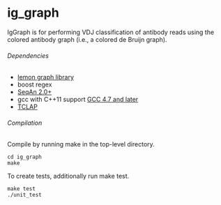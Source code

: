 ig_graph
=============

IgGraph is for performing VDJ classification of antibody reads using the colored antibody graph (i.e., a colored de Bruijn graph).

###### Dependencies
* [lemon graph library](https://lemon.cs.elte.hu/trac/lemon)
* boost regex
* [SeqAn 2.0+](http://packages.seqan.de/)
* gcc with C++11 support [GCC 4.7 and later](https://gcc.gnu.org/projects/cxx0x.html)
* [TCLAP](http://tclap.sourceforge.net/)

###### Compilation

Compile by running make in the top-level directory. 

```
cd ig_graph
make
```

To create tests, additionally run make test.

```
make test
./unit_test
```
